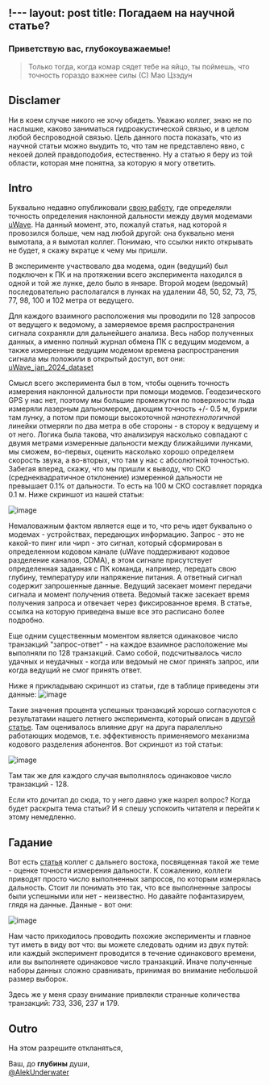 !---
layout: post
title: Погадаем на научной статье?
---

### Приветствую вас, глубокоуважаемые!

> Только тогда, когда комар сядет тебе на яйцо, ты поймешь, что точность гораздо важнее силы (С) Мао Цзэдун

## Disclamer
Ни в коем случае никого не хочу обидеть. Уважаю коллег, знаю не по наслышке, каково заниматься гидроакустической связью, и в целом любой беспроводной связью. Цель данного поста показать, что из научной статьи можно выудить то, что там не представлено явно, с некоей долей правдоподобия, естественно. Ну а статью я беру из той области, которая мне понятна, за которую я могу ответить.

## Intro
Буквально недавно опубликовали [свою работу](http://morintex.ru/wp-content/files_mf/1717334385MIT2PART12014.pdf#page=146), где определяли точность определения наклонной дальности между двумя модемами [uWave](https://docs.unavlab.com/underwater_acoustic_modems_ru.html#uwave). На данный момент, это, пожалуй статья, над которой я провозился больше, чем над любой другой: она буквально меня вымотала, а я вымотал коллег.
Понимаю, что ссылки никто открывать не будет, я скажу вкратце к чему мы пришли.

В эксперименте участвовало два модема, один (ведущий) был подключен к ПК и на протяжении всего эксперимента находился в одной и той же лунке, дело было в январе. Второй модем (ведомый) последовательно располагался в лунках на удалении 48, 50, 52, 73, 75, 77, 98, 100 и 102 метра от ведущего.

Для каждого взаимного расположения мы проводили по 128 запросов от ведущего к ведомому, а замеряемое время распространения сигнала сохраняли для дальнейшего анализа.
Весь набор полученных данных, а именно полный журнал обмена ПК с ведущим модемом, а также измеренные ведущим модемом времена распространения сигнала мы положили в открытый доступ, вот они: [uWave_jan_2024_dataset](https://docs.unavlab.com/documentation/uwave_prop_times_jan_2024.zip)

Смысл всего эксперимента был в том, чтобы оценить точность измерения наклонной дальности при помощи модемов. Геодезического GPS у нас нет, поэтому мы большие промежутки по поверхности льда измеряли лазерным дальномером, дающим точность +/- 0.5 м, бурили там лунку, а потом при помощи высокоточной _нанотехнологичной_ линейки отмеряли по два метра в обе стороны - в стороу к ведущему и от него. Логика была такова, что анализируя насколько совпадают с двумя метрами измеренные дальности между ближайшими лунками, мы сможем, во-первых, оценить насколько хорошо определяем скорость звука, а во-вторых, что там у нас с абсолютной точностью. 
Забегая вперед, скажу, что мы пришли к выводу, что СКО (среднеквадратичное отклонение) измеренной дальности не превышает 0.1% от дальности. То есть на 100 м СКО составляет порядка 0.1 м. Ниже скриншот из нашей статьи:

![image](https://github.com/user-attachments/assets/13567d00-560a-4e58-befd-182363c961ee)

Немаловажным фактом является еще и то, что речь идет буквально о модемах - устройствах, передающих информацию. Запрос - это не какой-то пинг или чирп - это сигнал, который сформирован в определенном кодовом канале (uWave поддерживают кодовое разделение каналов, CDMA), в этом сигнале присутствует определенная заданная с ПК команда, например, передать свою глубину, температуру или напряжение питания. А ответный сигнал содержит запрошенные данные. Ведущий засекает момент передачи сигнала и момент получения ответа. Ведомый также засекает время получения запроса и отвечает через фиксированное время. В статье, ссылка на которую приведена выше все это расписано более подробно.

Еще одним существенным моментом является одинаковое число транзакций "запрос-ответ" - на каждое взаимное расположение мы выполняли по 128 транзакций. Само собой, подсчитывалось число удачных и неудачных - когда или ведомый не смог принять запрос, или когда ведущий не смог принять ответ.

Ниже я прикладываю скриншот из статьи, где в таблице приведены эти данные:
![image](https://github.com/user-attachments/assets/31eb028b-a0b4-465b-8a08-b83bd97023f4)

Такие значения процента успешных транзакций хорошо согласуются с результатами нашего летнего эксперимента, который описан в [другой статье](https://pdf.hydrocosmos.ru/uploads/Hydrocosmos_3_4_1_2_154s_2_compressed_6c6061e257.pdf#page=111). Там оценивалось влияние друг на друга паралелльно работающих модемов, т.е. эффективность применяемого механизма кодового разделения абонентов. Вот скриншот из той статьи:

![image](https://github.com/user-attachments/assets/a56dd051-1c28-4eb2-bc88-da0d156e9101)

Там так же для каждого случая выполнялось одинаковое число транзакций - 128.

Если кто дочитал до сюда, то у него давно уже назрел вопрос? Когда будет раскрыта тема статьи? И я спешу успокоить читателя и перейти к этому немедленно.

## Гадание

Вот есть [статья](https://cyberleninka.ru/article/n/otsenka-tochnosti-izmereniya-distantsii-mezhdu-podvodnymi-obektami-s-ispolzovaniem-gidroakusticheskih-modemov) коллег с дальнего востока, посвященная такой же теме - оценке точности измерения дальности. 
К сожалению, коллеги приводят просто число выполненных запросов, по которым измерялась дальность. Стоит ли понимать это так, что все выполненные запросы были успешными или нет - неизвестно. 
Но давайте пофантазируем, глядя на данные. Данные - вот они:

![image](https://github.com/user-attachments/assets/83ffa775-65f7-4b2e-8274-f0f9b3874050)

Нам часто приходилось проводить похожие эксперименты и главное тут иметь в виду вот что: вы можете следовать одним из двух путей: или каждый эксперимент проводится в течение одинакового времени, или вы выполняете одинаковое число транзакций. Иначе полученные наборы данных сложно сравнивать, принимая во внимание небольшой размер выборок.

Здесь же у меня сразу внимание привлекли странные количества транзакций: 733, 336, 237 и 179. 

## Outro


На этом разрешите откланяться,

Ваш, до **глубины** души,  
[@AlekUnderwater](https://github.com/AlekUnderwater)




